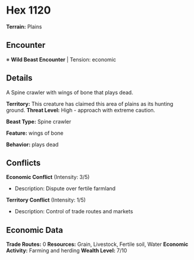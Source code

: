 # Hex 1120

**Terrain:** Plains

## Encounter
※ **Wild Beast Encounter** | Tension: economic

## Details
A Spine crawler with wings of bone that plays dead.

**Territory:** This creature has claimed this area of plains as its hunting ground.
**Threat Level:** High - approach with extreme caution.

**Beast Type:** Spine crawler

**Feature:** wings of bone

**Behavior:** plays dead

## Conflicts
**Economic Conflict** (Intensity: 3/5)
- Description: Dispute over fertile farmland

**Territory Conflict** (Intensity: 1/5)
- Description: Control of trade routes and markets

## Economic Data
**Trade Routes:** 0
**Resources:** Grain, Livestock, Fertile soil, Water
**Economic Activity:** Farming and herding
**Wealth Level:** 7/10
